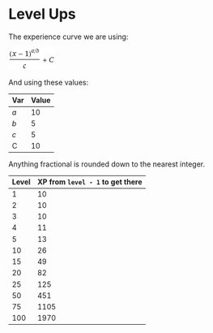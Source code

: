 # Level Ups

The experience curve we are using:

![(x - 1)^(a/b)/c + C](../docs/img/experience-curve.gif)

And using these values:

| Var | Value |
| --- | ----- |
| *a* | 10    |
| *b* | 5     |
| *c* | 5     |
| C   | 10    |

Anything fractional is rounded down to the nearest integer.

| Level | XP from `level - 1` to get there |
| ----- | -------------------------------- |
| 1     | 10                               |
| 2     | 10                               |
| 3     | 10                               |
| 4     | 11                               |
| 5     | 13                               |
| 10    | 26                               |
| 15    | 49                               |
| 20    | 82                               |
| 25    | 125                              |
| 50    | 451                              |
| 75    | 1105                             |
| 100   | 1970                             |
